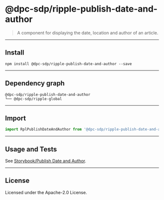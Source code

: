 # @dpc-sdp/ripple-publish-date-and-author

> A component for displaying the date, location and author of an article.

--------------------------------------------------------------------------------

## Install

```shell
npm install @dpc-sdp/ripple-publish-date-and-author --save
```

--------------------------------------------------------------------------------

## Dependency graph

```shell
@dpc-sdp/ripple-publish-date-and-author
└── @dpc-sdp/ripple-global
```

--------------------------------------------------------------------------------

## Import

```js
import RplPublishDateAndAuthor from '@dpc-sdp/ripple-publish-date-and-author'
```

--------------------------------------------------------------------------------

## Usage and Tests

See [Storybook/Publish Date and Author](https://ripple.sdp.vic.gov.au/?selectedKind=Molecules/PublishDateAndAuthor&selectedStory=Publish%20Date%20and%20Author).

--------------------------------------------------------------------------------

## License

Licensed under the Apache-2.0 License.
